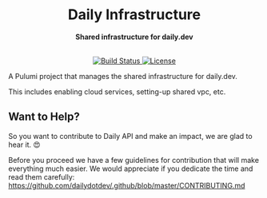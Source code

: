 <div align="center">
  <h1>Daily Infrastructure</h1>
  <strong>Shared infrastructure for daily.dev</strong>
</div>
<br>
<p align="center">
  <a href="https://circleci.com/gh/dailydotdev/daily-infra">
    <img src="https://img.shields.io/circleci/build/github/dailydotdev/daily-infra/master.svg" alt="Build Status">
  </a>
  <a href="https://github.com/dailydotdev/daily-infra/blob/master/LICENSE">
    <img src="https://img.shields.io/github/license/dailydotdev/daily-infra.svg" alt="License">
  </a>
</p>

A Pulumi project that manages the shared infrastructure for daily.dev.

This includes enabling cloud services, setting-up shared vpc, etc.


## Want to Help?

So you want to contribute to Daily API and make an impact, we are glad to hear it. :heart_eyes:

Before you proceed we have a few guidelines for contribution that will make everything much easier.
We would appreciate if you dedicate the time and read them carefully:
https://github.com/dailydotdev/.github/blob/master/CONTRIBUTING.md
